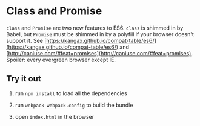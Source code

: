 Class and Promise
=================

`class` and `Promise` are two new features to ES6.  `class` is shimmed in by Babel, but `Promise` must be shimmed in by a polyfill if your browser doesn't support it.  See [https://kangax.github.io/compat-table/es6/](https://kangax.github.io/compat-table/es6/) and [http://caniuse.com/#feat=promises](http://caniuse.com/#feat=promises).  Spoiler: every evergreen browser except IE.


Try it out
----------

1. run `npm install` to load all the dependencies

2. run `webpack webpack.config` to build the bundle

3. open `index.html` in the browser
